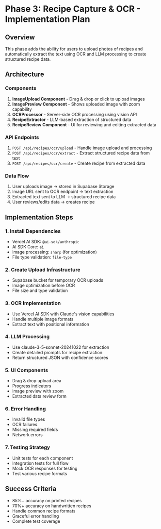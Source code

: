 # Phase 3: Recipe Capture & OCR - Implementation Plan

## Overview
This phase adds the ability for users to upload photos of recipes and automatically extract the text using OCR and LLM processing to create structured recipe data.

## Architecture

### Components
1. **ImageUpload Component** - Drag & drop or click to upload images
2. **ImagePreview Component** - Shows uploaded image with zoom capability
3. **OCRProcessor** - Server-side OCR processing using vision API
4. **RecipeExtractor** - LLM-based extraction of structured data
5. **RecipeReview Component** - UI for reviewing and editing extracted data

### API Endpoints
1. `POST /api/recipes/ocr/upload` - Handle image upload and processing
2. `POST /api/recipes/ocr/extract` - Extract structured recipe data from text
3. `POST /api/recipes/ocr/create` - Create recipe from extracted data

### Data Flow
1. User uploads image → stored in Supabase Storage
2. Image URL sent to OCR endpoint → text extraction
3. Extracted text sent to LLM → structured recipe data
4. User reviews/edits data → creates recipe

## Implementation Steps

### 1. Install Dependencies
- Vercel AI SDK: `@ai-sdk/anthropic`
- AI SDK Core: `ai`
- Image processing: `sharp` (for optimization)
- File type validation: `file-type`

### 2. Create Upload Infrastructure
- Supabase bucket for temporary OCR uploads
- Image optimization before OCR
- File size and type validation

### 3. OCR Implementation
- Use Vercel AI SDK with Claude's vision capabilities
- Handle multiple image formats
- Extract text with positional information

### 4. LLM Processing
- Use claude-3-5-sonnet-20241022 for extraction
- Create detailed prompts for recipe extraction
- Return structured JSON with confidence scores

### 5. UI Components
- Drag & drop upload area
- Progress indicators
- Image preview with zoom
- Extracted data review form

### 6. Error Handling
- Invalid file types
- OCR failures
- Missing required fields
- Network errors

### 7. Testing Strategy
- Unit tests for each component
- Integration tests for full flow
- Mock OCR responses for testing
- Test various recipe formats

## Success Criteria
- 85%+ accuracy on printed recipes
- 70%+ accuracy on handwritten recipes
- Handle common recipe formats
- Graceful error handling
- Complete test coverage